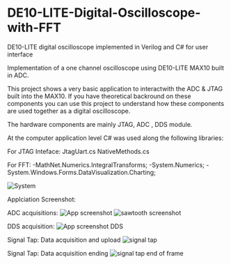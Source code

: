 # DE10-LITE-Digital-Oscilloscope-with-FFT
DE10-LITE digital oscilloscope implemented in Verilog and C# for user interface

Implementation of a one channel oscilloscope using DE10-LITE MAX10 built in ADC.

This project shows a very basic application to interactwith the ADC & JTAG built into the MAX10.
If you have theoretical backround on these components you can use this project to understand how these components are used together as a digital oscilloscope.

The hardware components are mainly JTAG, ADC , DDS module.

At the computer application level C# was used along the following libraries:

For JTAG Inteface:
JtagUart.cs
NativeMethods.cs

For FFT:
-MathNet.Numerics.IntegralTransforms;
-System.Numerics;
-System.Windows.Forms.DataVisualization.Charting;

![System](https://github.com/acawhiz/DE10-LITE-Digital-Oscilloscope-with-FFT/assets/27901725/83f0aaba-7ad9-41fe-a612-3daa33d826dd)

Applciation Screenshot:

ADC acquisitions:
![App screenshot](https://github.com/acawhiz/DE10-LITE-Digital-Oscilloscope-with-FFT/assets/27901725/1ed7057c-604f-45b2-8ad0-64e3d28bb49f)
![sawtooth screenshot](https://github.com/acawhiz/DE10-LITE-Digital-Oscilloscope-with-FFT/assets/27901725/e4276e30-04a4-4883-944b-3ab284a6f265)

DDS acquisition:
![App screenshot DDS](https://github.com/acawhiz/DE10-LITE-Digital-Oscilloscope-with-FFT/assets/27901725/80b43654-8fe6-4cca-bd35-77b3b0ae8b86)


Signal Tap: Data acquisition and upload
![signal tap](https://github.com/acawhiz/DE10-LITE-Digital-Oscilloscope-with-FFT/assets/27901725/8b6945a9-32e5-421b-b61e-b09c00eae5c4)

Signal Tap: Data acquisition ending
![signal tap end of frame](https://github.com/acawhiz/DE10-LITE-Digital-Oscilloscope-with-FFT/assets/27901725/a46ab112-76b9-4dae-bb73-ef363d28418b)

